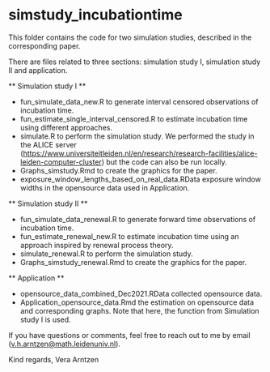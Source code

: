 # simstudy_incubationtime

This folder contains the code for two simulation studies, described in the corresponding paper.

There are files related to three sections: simulation study I, simulation study II and application.

**
Simulation study I
**
- fun_simulate_data_new.R to generate interval censored observations of incubation time.
- fun_estimate_single_interval_censored.R to estimate incubation time using different approaches.
- simulate.R to perform the simulation study. We performed the study in the ALICE server (https://www.universiteitleiden.nl/en/research/research-facilities/alice-leiden-computer-cluster) but the code can also be run locally.
- Graphs_simstudy.Rmd to create the graphics for the paper.
- exposure_window_lengths_based_on_real_data.RData exposure window widths in the opensource data used in Application.

**
Simulation study II
**
- fun_simulate_data_renewal.R to generate forward time observations of incubation time.
- fun_estimate_renewal_new.R to estimate incubation time using an approach inspired by renewal process theory.
- simulate_renewal.R to perform the simulation study.
- Graphs_simstudy_renewal.Rmd to create the graphics for the paper.

**
Application
**
- opensource_data_combined_Dec2021.RData collected opensource data.
- Application_opensource_data.Rmd the estimation on opensource data and corresponding graphs. Note that here, the function from Simulation study I is used.

If you have questions or comments, feel free to reach out to me by email (v.h.arntzen@math.leidenuniv.nl).

Kind regards,
Vera Arntzen
